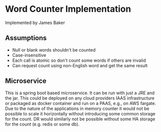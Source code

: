 # Word Counter Implementation

Implemented by James Baker

## Assumptions

* Null or blank words shouldn't be counted
* Case-insensitive
* Each call is atomic so don't count some words if others are invalid
* Can request count using non-English word and get the same result

## Microservice

This is a spring boot based microservice. It can be run with just a JRE and the jar.
This could be deployed on any cloud providers IAAS infrastructure or packaged as docker container and run on a PAAS,
e.g., on AWS fargate.
Due to the nature of the applications in memory counter it would not be possible to scale it horizontally without
introducing some common storage for the count. DR would similarly not be possible without some HA storage for the
count (e.g. redis or some db).
